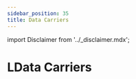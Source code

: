 ```yaml
---
sidebar_position: 35
title: Data Carriers
---
```


import Disclaimer from '../\_disclaimer.mdx';

<Disclaimer />

# LData Carriers
